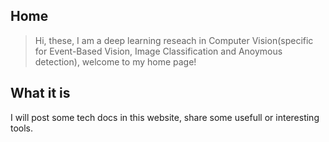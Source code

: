 
## Home

> Hi, these, I am a deep learning reseach in Computer Vision(specific for Event-Based Vision, Image Classification and Anoymous detection), welcome to my home page!

## What it is

I will post some tech docs in this website, share some usefull or interesting tools.
 